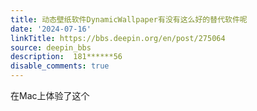```yaml
---
title: 动态壁纸软件DynamicWallpaper有没有这么好的替代软件呢
date: '2024-07-16'
linkTitle: https://bbs.deepin.org/en/post/275064
source: deepin_bbs
description:  181******56 
disable_comments: true
---
```

在Mac上体验了这个
